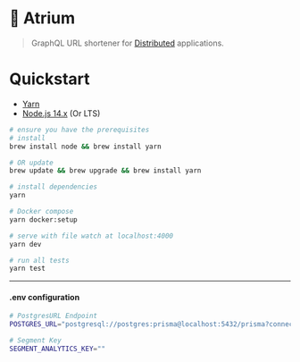 # :mushroom: Atrium

> GraphQL URL shortener for [Distributed](https://distributed.sh) applications.

# Quickstart

- [Yarn](https://yarnpkg.com/lang/en/docs/install/#mac-tab)
- [Node.js 14.x](https://nodejs.org/en/) (Or LTS)

```bash
# ensure you have the prerequisites
# install
brew install node && brew install yarn

# OR update
brew update && brew upgrade && brew install yarn

# install dependencies
yarn

# Docker compose
yarn docker:setup

# serve with file watch at localhost:4000
yarn dev

# run all tests
yarn test
```

---

#### .env configuration

```bash
# PostgresURL Endpoint
POSTGRES_URL="postgresql://postgres:prisma@localhost:5432/prisma?connection_limit=1"

# Segment Key
SEGMENT_ANALYTICS_KEY=""
```
